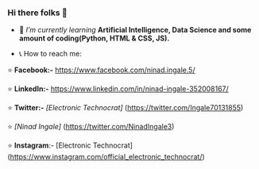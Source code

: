 ### Hi there folks 👋

- 🌱 *I’m currently learning* **Artificial Intelligence, Data Science and some amount of coding(Python, HTML & CSS, JS).**

- :telephone_receiver: How to reach me:  

:star: **Facebook:-** https://www.facebook.com/ninad.ingale.5/  

:star: **LinkedIn:-**  https://www.linkedin.com/in/ninad-ingale-352008167/  

:star: **Twitter:-** *[Electronic Technocrat]* (https://twitter.com/Ingale70131855) 

 :star:  *[Ninad Ingale]* (https://twitter.com/NinadIngale3) 
 
 :star:  **Instagram**:- [Electronic Technocrat] (https://www.instagram.com/official_electronic_technocrat/)
